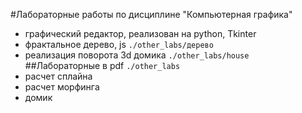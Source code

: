#Лабораторные работы по дисциплине "Компьютерная графика"
- графический редактор, реализован на python, Tkinter
- фрактальное дерево, js `./other_labs/дерево`
- реализация поворота 3d домика `./other_labs/house`
##Лабораторные в pdf `./other_labs`
- расчет сплайна
- расчет морфинга
- домик
